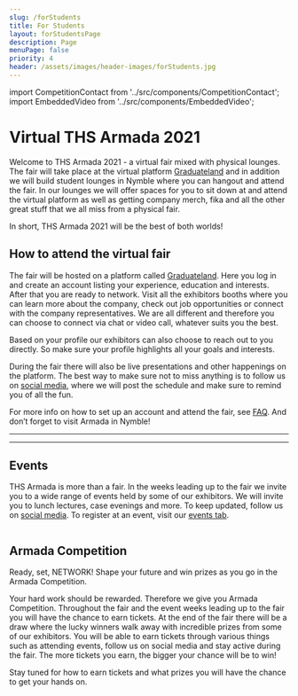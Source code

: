 ```yaml
---
slug: /forStudents
title: For Students
layout: forStudentsPage
description: Page
menuPage: false
priority: 4
header: /assets/images/header-images/forStudents.jpg
---
```

import CompetitionContact from '../src/components/CompetitionContact';
import EmbeddedVideo from '../src/components/EmbeddedVideo';



# Virtual THS Armada 2021

Welcome to THS Armada 2021 - a virtual fair mixed with physical lounges. 
The fair will take place at the virtual platform [Graduateland](https://event.armada.nu/sv/event/5150?fbclid=IwAR3jFscNx0HHvsyzGGhac5F1nR74ONKVffxtfivbQZuTwgu2b12-NYriQ64) and in addition we will build student lounges in Nymble where you can hangout and attend the fair. In our lounges we will offer spaces for you to sit down at and attend the virtual platform as well as getting company merch, fika and all the other great stuff that we all miss from a physical fair.

In short, THS Armada 2021 will be the best of both worlds!

## How to attend the virtual fair

The fair will be hosted on a platform called [Graduateland](https://event.armada.nu/sv/event/5150?fbclid=IwAR3jFscNx0HHvsyzGGhac5F1nR74ONKVffxtfivbQZuTwgu2b12-NYriQ64). Here you log in and create an account listing your experience, education and interests. After that you are ready to network. Visit all the exhibitors booths where you can learn more about the company, check out job opportunities or connect with the company representatives. We are all different and therefore you can choose to connect via chat or video call, whatever suits you the best. 

Based on your profile our exhibitors can also choose to reach out to you directly. So make sure your profile highlights all your goals and interests.

During the fair there will also be live presentations and other happenings on the platform. The best way to make sure not to miss anything is to follow us on [social media](https://www.instagram.com/thsarmada/), where we will post the schedule and make sure to remind you of all the fun. 

<p>For more info on how to set up an account and attend the fair, see <a href='/faq'>FAQ</a>.
And don’t forget to visit Armada in Nymble!</p>

- - - 
<EmbeddedVideo videoLink="https://www.youtube.com/watch?v=LdTymm-bHmE"/>

- - - 

## Events

THS Armada is more than a fair. In the weeks leading up to the fair we invite you to a wide range of events held by some of our exhibitors. We will invite you to lunch lectures, case evenings and more. To keep updated, follow us on [social media](https://www.instagram.com/thsarmada/). To register at an event, visit our [events tab](https://armada.nu/events).

<div class='competition-logo'>
    <img alt='' id='logo' src='/assets/Armada_competition_filled.png'/>
</div>



## Armada Competition

Ready, set, NETWORK! 
Shape your future and win prizes as you go in the Armada Competition.

Your hard work should be rewarded. Therefore we give you Armada Competition. Throughout the fair and the event weeks leading up to the fair you will have the chance to earn tickets. At the end of the fair there will be a draw where the lucky winners walk away with incredible prizes from some of our exhibitors. You will be able to earn tickets through various things such as attending events, follow us on social media and stay active during the fair. The more tickets you earn, the bigger your chance will be to win!

Stay tuned for how to earn tickets and what prizes you will have the chance to get your hands on.
